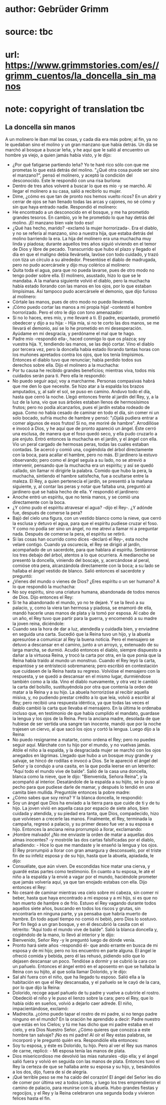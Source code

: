 # author: Gebrüder Grimm
# source: tbc
# url: https://www.grimmstories.com/es//grimm_cuentos/la_doncella_sin_manos
# note: copyright of translation tbc

## La doncella sin manos 

A un molinero le iban mal las cosas, y cada día era más pobre; al fin,
ya no le quedaban sino el molino y un gran manzano que había detrás. Un
día se marchó al bosque a buscar leña, y he aquí que le salió al
encuentro un hombre ya viejo, a quien jamás había visto, y le dijo:
- ¿Por qué fatigarse partiendo leña? Yo te haré rico sólo con que me
prometas lo que está detrás del molino.
"¿Qué otra cosa puede ser sino el manzano?", pensó el molinero, y
aceptó la condición del desconocido. Éste le respondió con una risa
burlona:
- Dentro de tres años volveré a buscar lo que es mío -y se marchó.
Al llegar el molinero a su casa, salió a recibirlo su mujer.
- Dime, ¿cómo es que tan de pronto nos hemos vuelto ricos? En un abrir y
cerrar de ojos se han llenado todas las arcas y cajones, no sé cómo y
sin que haya entrado nadie.
Respondió el molinero:
- He encontrado a un desconocido en el bosque, y me ha prometido grandes
tesoros. En cambio, yo le he prometido lo que hay detrás del molino. ¡El
manzano bien vale todo eso!
- ¿Qué has hecho, marido? -exclamó la mujer horrorizada-. Era el diablo,
y no se refería al manzano, sino a nuestra hija, que estaba detrás del
molino barriendo la era.
La hija del molinero era una muchacha muy linda y piadosa; durante
aquellos tres años siguió viviendo en el temor de Dios y libre de
pecado. Transcurrido que hubo el plazo y llegado el día en que el
maligno debía llevársela, lavóse con todo cuidado, y trazó con tiza un
círculo a su alrededor. Presentóse el diablo de madrugada, pero no pudo
acercársele y dijo muy colérico al molinero:
- Quita toda el agua, para que no pueda lavarse, pues de otro modo no
tengo poder sobre ella.
El molinero, asustado, hizo lo que se le mandaba. A la mañana siguiente
volvió el diablo, pero la muchacha había estado llorando con las manos
en los ojos, por lo que estaban limpísimas. Así tampoco pudo acercársele
el demonio, que dijo furioso al molinero:
- Córtale las manos, pues de otro modo no puedo llevármela.
- ¡Cómo puedo cortar las manos a mi propia hija! -contestó el hombre
horrorizado. Pero el otro le dijo con tono amenazador:
- Si no lo haces, eres mío, y me llevaré a ti.
El padre, espantado, prometió obedecer y dijo a su hija: - Hija mía, si
no te corto las dos manos, se me llevará el demonio, así se lo he
prometido en mi desesperación. Ayúdame en mi desgracia, y perdóname el
mal que te hago.
- Padre mío -respondió ella-, haced conmigo lo que os plazca; soy
vuestra hija.
Y, tendiendo las manos, se las dejó cortar. Vino el diablo por tercera
vez, pero la doncella había estado llorando tantas horas con los muñones
apretados contra los ojos, que los tenía limpísimos. Entonces el diablo
tuvo que renunciar; había perdido todos sus derechos sobre ella.
Dijo el molinero a la muchacha:
- Por tu causa he recibido grandes beneficios; mientras viva, todos mis
cuidados serán para ti.
Pero ella le respondió:
- No puedo seguir aquí; voy a marcharme. Personas compasivas habrá que
me den lo que necesite.
Se hizo atar a la espalda los brazos amputados, y, al salir el sol, se
puso en camino. Anduvo todo el día, hasta que cerró la noche. Llegó
entonces frente al jardín del Rey, y, a la luz de la luna, vio que sus
árboles estaban llenos de hermosísimos frutos; pero no podía
alcanzarlos, pues el jardín estaba rodeado de agua. Como no había cesado
de caminar en todo el día, sin comer ni un solo bocado, sufría mucho de
hambre y pensó: "¡Ojalá pudiera entrar a comer algunos de esos frutos!
Si no, me moriré de hambre". Arrodillóse e invocó a Dios, y he aquí que
de pronto apareció un ángel. Éste cerró una esclusa, de manera que el
foso quedó seco, y ella pudo cruzarlo a pie enjuto. Entró entonces la
muchacha en el jardín, y el ángel con ella. Vio un peral cargado de
hermosas peras, todas las cuales estaban contadas. Se acercó y comió
una, cogiéndola del árbol directamente con la boca, para acallar el
hambre, pero no más. El jardinero la estuvo observando; pero como el
ángel seguía a su lado, no se atrevió a intervenir, pensando que la
muchacha era un espíritu; y así se quedó callado, sin llamar ni
dirigirle la palabra. Comido que hubo la pera, la muchacha, sintiendo el
hambre satisfecha, fue a ocultarse entre la maleza.
El Rey, a quien pertenecía el jardín, se presentó a la mañana siguiente,
y, al contar las peras y notar que faltaba una, preguntó al jardinero
qué se había hecho de ella. Y respondió el jardinero:
- Anoche entró un espíritu, que no tenía manos, y se comió una
directamente con la boca.
- ¿Y cómo pudo el espíritu atravesar el agua? -dijo el Rey-. ¿Y adónde
fue, después de comerse la pera?
- Bajó del cielo una figura, con un vestido blanco como la nieve, que
cerró la esclusa y detuvo el agua, para que el espíritu pudiese cruzar
el foso. Y como no podía ser sino un ángel, no me atreví a llamar ni a
preguntar nada. Después de comerse la pera, el espíritu se retiró.
- Si las cosas han ocurrido como dices -declaró el Rey-, esta noche
velaré contigo.
Cuando ya oscurecía, el Rey se dirigió al jardín, acompañado de un
sacerdote, para que hablara al espíritu. Sentáronse los tres debajo del
árbol, atentos a lo que ocurriera. A medianoche se presentó la doncella,
viniendo del boscaje, y, acercándose al peral, comióse otra pera,
alcanzándola directamente con la boca; a su lado se hallaba el ángel
vestido de blanco. Salió entonces el sacerdote y preguntó:
- ¿Vienes del mundo o vienes de Dios? ¿Eres espíritu o un ser humano?
A lo que respondió la muchacha:
- No soy espíritu, sino una criatura humana, abandonada de todos menos
de Dios.
Dijo entonces el Rey:
- Si te ha abandonado el mundo, yo no te dejaré.
Y se la llevó a su palacio, y, como la viera tan hermosa y piadosa, se
enamoró de ella, mandó hacerle unas manos de plata y la tomó por
esposa.
Al cabo de un año, el Rey tuvo que partir para la guerra, y encomendó a
su madre la joven reina, diciéndole:
- Cuando sea la hora de dar a luz, atendedla y cuidadla bien, y enviadme
en seguida una carta.
Sucedió que la Reina tuvo un hijo, y la abuela apresuróse a comunicar al
Rey la buena noticia. Pero el mensajero se detuvo a descansar en el
camino, junto a un arroyo, y, extenuado de su larga marcha, se durmió.
Acudió entonces el diablo, siempre dispuesto a dañar a la virtuosa
Reina, y trocó la carta por otra, en la que ponía que la Reina había
traído al mundo un monstruo. Cuando el Rey leyó la carta, espantóse y se
entristeció sobremanera; pero escribió en contestación que cuidasen de
la Reina hasta su regreso.
Volvióse el mensajero con la respuesta, y se quedó a descansar en el
mismo lugar, durmiéndose también como a la ida. Vino el diablo
nuevamente, y otra vez le cambió la carta del bolsillo, sustituyéndola
por otra que contenía la orden de matar a la Reina y a su hijo. La
abuela horrorizóse al recibir aquella misiva, y, no pudiendo prestar
crédito a lo que leía, volvió a escribir al Rey; pero recibió una
respuesta idéntica, ya que todas las veces el diablo cambió la carta que
llevaba el mensajero. En la última le ordenaba incluso que, en
testimonio de que había cumplido el mandato, guardase la lengua y los
ojos de la Reina.
Pero la anciana madre, desolada de que hubiese de ser vertida una sangre
tan inocente, mandó que por la noche trajesen un ciervo, al que sacó los
ojos y cortó la lengua. Luego dijo a la Reina:
- No puedo resignarme a matarte, como ordena el Rey; pero no puedes
seguir aquí. Márchate con tu hijo por el mundo, y no vuelvas jamás.
Atóle el niño a la espalda, y la desgraciada mujer se marchó con los
ojos anegados en lágrimas.
Llegado que hubo a un bosque muy grande y salvaje, se hincó de rodillas
e invocó a Dios. Se le apareció el ángel del Señor y la condujo a una
casita, en la que podía leerse en un letrerito: "Aquí todo el mundo
vive de balde". Salió de la casa una doncella, blanca como la nieve,
que le dijo: "Bienvenida, Señora Reina", y la acompañó al interior.
Desatándole de la espalda a su hijito, se lo puso al pecho para que
pudiese darle de mamar, y después lo tendió en una camita bien mullida.
Preguntóle entonces la pobre madre:
- ¿Cómo sabes que soy reina?
Y la blanca doncella, le respondió:
- Soy un ángel que Dios ha enviado a la tierra para que cuide de ti y de
tu hijo.
La joven vivió en aquella casa por espacio de siete años, bien cuidada y
atendida, y su piedad era tanta, que Dios, compadecido, hizo que
volviesen a crecerle las manos.
Finalmente, el Rey, terminada la campaña, regresó a palacio, y su primer
deseo fue ver a su esposa e hijo. Entonces la anciana reina prorrumpió a
llorar, exclamando:
- ¡Hombre malvado! ¿No me enviaste la orden de matar a aquellas dos
almas inocentes? -y mostróle las dos cartas falsificadas por el diablo,
añadiendo: - Hice lo que me mandaste ­y le enseñó la lengua y los ojos.
El Rey prorrumpió a llorar con gran amargura y desconsuelo, por el
triste fin de su infeliz esposa y de su hijo, hasta que la abuela,
apiadada, le dijo:
- Consuélate, que aún viven. De escondidas hice matar una cierva, y
guardé estas partes como testimonio. En cuanto a tu esposa, le até el
niño a la espalda y la envié a vagar por el mundo, haciéndole prometer
que jamás volvería aquí, ya que tan enojado estabas con ella.
Dijo entonces el Rey:
- No cesaré de caminar mientras vea cielo sobre mi cabeza, sin comer ni
beber, hasta que haya encontrado a mi esposa y a mi hijo, si es que no
han muerto de hambre o de frío.
Estuvo el Rey vagando durante todos aquellos siete años, buscando en
todos los riscos y grutas, sin encontrarla en ninguna parte, y ya
pensaba que habría muerto de hambre. En todo aquel tiempo no comió ni
bebió, pero Dios lo sostuvo. Por fin llegó a un gran bosque, y en él
descubrió la casita con el letrerito: "Aquí todo el mundo vive de
balde". Salió la blanca doncella y, cogiéndolo de la mano, lo llevó al
interior y le dijo:
- Bienvenido, Señor Rey -y le preguntó luego de dónde venía.
- Pronto hará siete años -respondió él- que ando errante en busca de mi
esposa y de mi hijo; pero no los encuentro en parte alguna.
El ángel le ofreció comida y bebida, pero él las rehusó, pidiendo sólo
que lo dejasen descansar un poco. Tendióse a dormir y se cubrió la cara
con un pañuelo.
Entonces el ángel entró en el aposento en que se hallaba la Reina con su
hijito, al que solía llamar Dolorido, y le dijo:
- Sal ahí fuera con el niño, que ha llegado tu esposo.
Salió ella a la habitación en que el Rey descansaba, y el pañuelo se le
cayó de la cara, por lo que dijo la Reina:
- Dolorido, recoge aquel pañuelo de tu padre y vuelve a cubrirle el
rostro.
Obedeció el niño y le puso el lienzo sobre la cara; pero el Rey, que lo
había oído en sueños, volvió a dejarlo caer adrede. El niño,
impacientándose, exclamó:
- Madrecita. ¿cómo puedo tapar el rostro de mi padre, si no tengo padre
ninguno en el mundo? En la oración he aprendido a decir: Padre nuestro
que estás en los Cielos; y tú me has dicho que mi padre estaba en el
cielo, y era Dios Nuestro Señor. ¿Cómo quieres que conozca a este hombre
tan salvaje? ¡No es mi padre!
Al oír el Rey estas palabras, se incorporó y le preguntó quién era.
Respondióle ella entonces:
- Soy tu esposa, y éste es Dolorido, tu hijo.
Pero al ver el Rey sus manos de carne, replicó: - Mi esposa tenía las
manos de plata.
- Dios misericordioso me devolvió las mías naturales -dijo ella; y el
ángel salió fuera y volvió en seguida con las manos de plata. Entonces
tuvo el Rey la certeza de que se hallaba ante su esposa y su hijo, y,
besándolos a los dos, dijo, fuera de sí de alegría.
- ¡Qué terrible peso se me ha caído del corazón!
El ángel del Señor les dio de comer por última vez a todos juntos, y
luego los tres emprendieron el camino de palacio, para reunirse con la
abuela. Hubo grandes fiestas y regocijos, y el Rey y la Reina celebraron
una segunda boda y vivieron felices hasta el fin.
